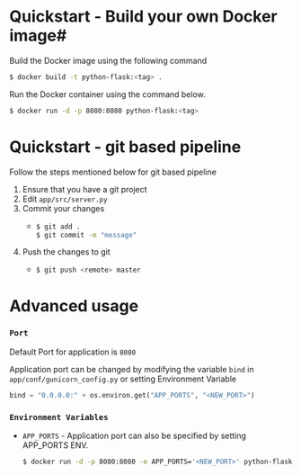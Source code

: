 # Quickstart - Build your own Docker image#

Build the Docker image using the following command

```bash
$ docker build -t python-flask:<tag> .
```

Run the Docker container using the command below.

```bash
$ docker run -d -p 8080:8080 python-flask:<tag>
```

# Quickstart - git based pipeline

Follow the steps mentioned below for git based pipeline

1. Ensure that you have a git project
2. Edit `app/src/server.py`
3. Commit your changes
   * ```bash
     $ git add .
     $ git commit -m "message"
     ```
4. Push the changes to git
   * ```bash
     $ git push <remote> master
     ```

# Advanced usage

### `Port`

Default Port for application is `8080`

Application port can be changed by modifying the variable `bind` in  `app/conf/gunicorn_config.py` or setting Environment Variable

```python
bind = "0.0.0.0:" + os.environ.get("APP_PORTS", "<NEW_PORT>")
```

### `Environment Variables`

* `APP_PORTS` - Application port can also be specified by setting APP_PORTS ENV.
  ```bash
  $ docker run -d -p 8080:8080 -e APP_PORTS='<NEW_PORT>' python-flask:<tag>
  ```

